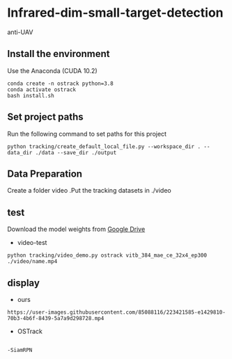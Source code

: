 # Infrared-dim-small-target-detection
anti-UAV
## Install the environment
Use the Anaconda (CUDA 10.2)
```
conda create -n ostrack python=3.8
conda activate ostrack
bash install.sh
```
## Set project paths
Run the following command to set paths for this project
```
python tracking/create_default_local_file.py --workspace_dir . --data_dir ./data --save_dir ./output
```

## Data Preparation
Create a folder video .Put the tracking datasets in ./video

## test
Download the model weights from [Google Drive](https://drive.google.com/drive/folders/1PS4inLS8bWNCecpYZ0W2fE5-A04DvTcd?usp=sharing) 
- video-test
```
python tracking/video_demo.py ostrack vitb_384_mae_ce_32x4_ep300 ./video/name.mp4
```
## display
- ours
```
https://user-images.githubusercontent.com/85088116/223421585-e1429810-70b3-4b6f-8439-5a7a9d298728.mp4
```


- OSTrack
```

-SiamRPN
```
